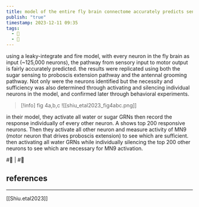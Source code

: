 ```yaml
---
title: model of the entire fly brain connectome accurately predicts sensorimotor transformations
publish: "true"
timestamp: 2023-12-11 09:35
tags:
  - 🌱
  - 🐛
---
```

using a leaky-integrate and fire model, with every neuron in the fly brain as input (~125,000 neurons), the pathway from sensory input to motor output is fairly accurately predicted. the results were replicated using both the sugar sensing to proboscis extension pathway and the antennal grooming pathway. Not only were the neurons identified but the necessity and sufficiency was also determined through activating and silencing individual neurons in the model, and confirmed later through behavioral experiments. 


> [!info] fig 4a,b,c
> ![[shiu_etal2023_fig4abc.png]]
> 

in their model, they activate all water or sugar GRNs then record the response individually of every other neuron. A shows top 200 responsive neurons. Then they activate all other neuron and measure activity of MN9 (motor neuron that drives proboscis extension) to see which are sufficient. then activating all water GRNs while individually silencing the top 200 other neurons to see which are necessary for MN9 activation.

#🐛 | #🌱 
## references
---
[[Shiu.etal2023]]